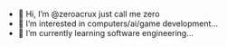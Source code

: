- 👋 Hi, I’m @zeroacrux  just call me zero
- 👀 I’m interested in computers/ai/game development...
- 🌱 I’m currently learning software engineering...

<!---
zeroacrux/zeroacrux is a ✨ special ✨ repository because its `README.md` (this file) appears on your GitHub profile.
You can click the Preview link to take a look at your changes.
--->
